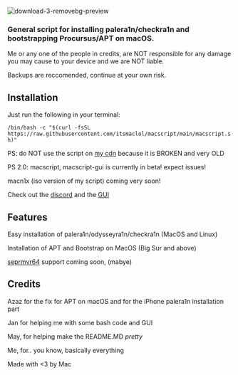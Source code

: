 
![download-3-removebg-preview](https://github.com/itsmaclol/macscript/assets/130684812/0693d09a-ad9f-48a4-b805-18d2396aa8ac)

<h3 align="left">General script for installing palera1n/checkra1n and bootstrapping Procursus/APT on macOS.</h3>

Me or any one of the people in credits, are NOT responsible for any damage you may cause to your device and we are NOT liable.

Backups are reccomended, continue at your own risk.

## Installation

Just run the following in your terminal:

`/bin/bash -c "$(curl -fsSL https://raw.githubusercontent.com/itsmaclol/macscript/main/macscript.sh)"`

PS: do NOT use the script on [my cdn](https://cdn.planks.ml/scripts) because it is BROKEN and very OLD

PS 2.0: macscript, macscript-gui is currently in beta! expect issues!

macn1x (iso version of my script) coming very soon!

Check out the [discord](https://discord.gg/4nAfQthY6h)
and the [GUI](https://github.com/itsmaclol/macscript-gui)

## Features
Easy installation of palera1n/odysseyra1n/checkra1n (MacOS and Linux)

Installation of APT and Bootstrap on MacOS (Big Sur and above)

[seprmvr64](github.com/mineek/seprmvr64) support coming soon, (mabye)

## Credits
Azaz for the fix for APT on macOS and for the iPhone palera1n installation part

Jan for helping me with some bash code and GUI

May, for helping make the README.MD *pretty*

Me, for.. you know, basically everything

Made with <3 by Mac
